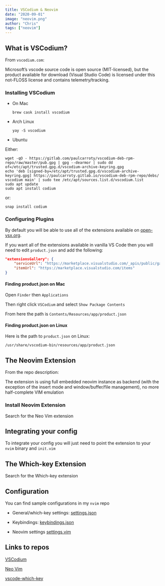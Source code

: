 ```yaml
---
title: VSCodium & Neovim
date: "2020-09-01"
image: "neovim.png"
author: "Chris"
tags: ["neovim"]
---
```


## What is VSCodium?

From `vscodium.com`:

Microsoft’s vscode source code is open source (MIT-licensed), but the product available for download (Visual Studio Code) is licensed under this not-FLOSS license and contains telemetry/tracking.

### Installing VSCodium

- On Mac

  ```
  brew cask install vscodium
  ```

- Arch Linux

  ```
  yay -S vscodium
  ```

- Ubuntu

Either:

```
wget -qO - https://gitlab.com/paulcarroty/vscodium-deb-rpm-repo/raw/master/pub.gpg | gpg --dearmor | sudo dd of=/etc/apt/trusted.gpg.d/vscodium-archive-keyring.gpg
echo 'deb [signed-by=/etc/apt/trusted.gpg.d/vscodium-archive-keyring.gpg] https://paulcarroty.gitlab.io/vscodium-deb-rpm-repo/debs/ vscodium main' | sudo tee /etc/apt/sources.list.d/vscodium.list
sudo apt update
sudo apt install codium
```

or:

```
snap install codium
```

### Configuring Plugins

By default you will be able to use all of the extensions available on [open-vsx.org](https://open-vsx.org/).

If you want all of the extensions available in vanilla VS Code then you will need to edit `product.json` and add the following:

```json
"extensionsGallery": {
    "serviceUrl": "https://marketplace.visualstudio.com/_apis/public/gallery",
    "itemUrl": "https://marketplace.visualstudio.com/items"
}
```

#### Finding product.json on Mac

Open `Finder` then `Applications`

Then right click `VSCodium` and select `Show Package Contents`

From here the path is `Contents/Resources/app/product.json`

#### Finding product.json on Linux

Here is the path to `product.json` on Linux:

```
/usr/share/vscodium-bin/resources/app/product.json
```

## The Neovim Extension

From the repo description:

The extension is using full embedded neovim instance as backend (with the exception of the insert mode and window/buffer/file management), no more half-complete VIM emulation

### Install Neovim Extension

Search for the Neo Vim extension

## Integrating your config

To integrate your config you will just need to point the extension to your `nvim` binary and `init.vim`

## The Which-key Extension

Search for the Which-key extension

## Configuration

You can find sample configurations in my `nvim` repo

- General/which-key settings: [settings.json](https://github.com/ChristianChiarulli/nvim/blob/master/utils/vscode_config/settings.json)

- Keybindings: [keybindings.json](https://github.com/ChristianChiarulli/nvim/blob/master/utils/vscode_config/keybindings.json)

- Neovim settings [settings.vim](https://github.com/ChristianChiarulli/nvim/blob/master/vscode/settings.vim)

## Links to repos

[VSCodium](https://github.com/VSCodium/vscodium)

[Neo Vim](https://github.com/asvetliakov/vscode-neovim)

[vscode-which-key](https://github.com/VSpaceCode/vscode-which-key)
